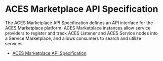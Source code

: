 # ACES Marketplace API Specification

The ACES Marketplace API Specification defines an API interface for
the ACES Marketplace platform. ACES Marketplace instances allow service providers to register 
and track ACES Listener and ACES Service nodes into a Service Marketplace, and allows
consumers to search and utilize services. 

* [ACES Marketplace API Specification](aces-marketplace-api-swagger.yaml)



